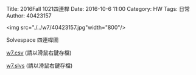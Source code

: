 Title: 2016Fall  1021四連桿
Date: 2016-10-6 11:00
Category: HW
Tags: 日常
Author: 40423157



<!-- PELICAN_END_SUMMARY -->

<img src="./../w7/40423157.jpg"width="800"/>

<p>Solvespace 四連桿圖</p>
<p><a href="./../w7/40423157.csv"> w7.csv</a> (請以滑鼠右鍵存檔)</p>
<p><a href="./../w7/40423157.slvs">w7.slvs</a> (請以滑鼠右鍵存檔)</p>
